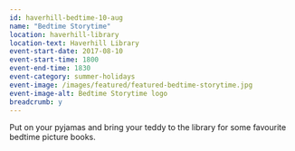 ```yaml
---
id: haverhill-bedtime-10-aug
name: "Bedtime Storytime"
location: haverhill-library
location-text: Haverhill Library
event-start-date: 2017-08-10
event-start-time: 1800
event-end-time: 1830
event-category: summer-holidays
event-image: /images/featured/featured-bedtime-storytime.jpg
event-image-alt: Bedtime Storytime logo
breadcrumb: y
---
```


Put on your pyjamas and bring your teddy to the library for some favourite bedtime picture books.
